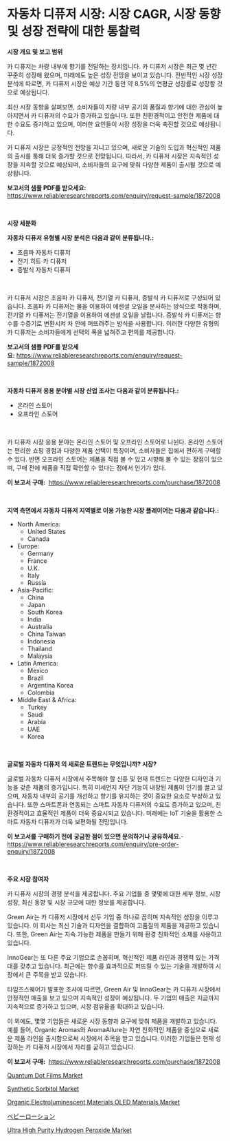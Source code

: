 <p><h1>자동차 디퓨저 시장: 시장 CAGR, 시장 동향 및 성장 전략에 대한 통찰력</h1></p><p><strong>시장 개요 및 보고 범위</strong></p>
<p><p>카 디퓨저는 차량 내부에 향기를 전달하는 장치입니다. 카 디퓨저 시장은 최근 몇 년간 꾸준히 성장해 왔으며, 미래에도 높은 성장 전망을 보이고 있습니다. 전반적인 시장 성장 분석에 따르면, 카 디퓨저 시장은 예상 기간 동안 약 8.5%의 연평균 성장률로 성장할 것으로 예상됩니다. </p><p>최신 시장 동향을 살펴보면, 소비자들이 차량 내부 공기의 품질과 향기에 대한 관심이 높아지면서 카 디퓨저의 수요가 증가하고 있습니다. 또한 친환경적이고 안전한 제품에 대한 수요도 증가하고 있으며, 이러한 요인들이 시장 성장을 더욱 촉진할 것으로 예상됩니다. </p><p>카 디퓨저 시장은 긍정적인 전망을 지니고 있으며, 새로운 기술의 도입과 혁신적인 제품의 출시를 통해 더욱 증가할 것으로 전망됩니다. 따라서, 카 디퓨저 시장은 지속적인 성장을 지속할 것으로 예상되며, 소비자들의 요구에 맞춰 다양한 제품이 출시될 것으로 예상됩니다.</p></p>
<p><strong>보고서의 샘플 PDF를 받으세요:</strong> <a href="https://www.reliableresearchreports.com/enquiry/request-sample/1872008">https://www.reliableresearchreports.com/enquiry/request-sample/1872008</a></p>
<p>&nbsp;</p>
<p><strong>시장 세분화</strong></p>
<p><strong>자동차 디퓨저 유형별 시장 분석은 다음과 같이 분류됩니다.:</strong></p>
<p><ul><li>초음파 자동차 디퓨저</li><li>전기 히트 카 디퓨저</li><li>증발식 자동차 디퓨저</li></ul></p>
<p>&nbsp;</p>
<p><p>카 디퓨저 시장은 초음파 카 디퓨저, 전기열 카 디퓨저, 증발식 카 디퓨저로 구성되어 있습니다. 초음파 카 디퓨저는 물을 이용하여 에센셜 오일을 분사하는 방식으로 작동하며, 전기열 카 디퓨저는 전기열을 이용하여 에센셜 오일을 날립니다. 증발식 카 디퓨저는 향수를 수증기로 변환시켜 차 안에 퍼뜨려주는 방식을 사용합니다. 이러한 다양한 유형의 카 디퓨저는 소비자들에게 선택의 폭을 넓혀주고 편의를 제공합니다.</p></p>
<p><strong>보고서의 샘플 PDF를 받으세요:</strong>&nbsp;<a href="https://www.reliableresearchreports.com/enquiry/request-sample/1872008">https://www.reliableresearchreports.com/enquiry/request-sample/1872008</a></p>
<p>&nbsp;</p>
<p><strong> 자동차 디퓨저 응용 분야별 시장 산업 조사는 다음과 같이 분류됩니다.:</strong></p>
<p><ul><li>온라인 스토어</li><li>오프라인 스토어</li></ul></p>
<p>&nbsp;</p>
<p><p>카 디퓨저 시장 응용 분야는 온라인 스토어 및 오프라인 스토어로 나뉜다. 온라인 스토어는 편리한 쇼핑 경험과 다양한 제품 선택이 특징이며, 소비자들은 집에서 편하게 구매할 수 있다. 반면 오프라인 스토어는 제품을 직접 볼 수 있고 시향해 볼 수 있는 장점이 있으며, 구매 전에 제품을 직접 확인할 수 있다는 점에서 인기가 있다.</p></p>
<p><strong>이 보고서 구매:</strong>&nbsp; <a href="https://www.reliableresearchreports.com/purchase/1872008">https://www.reliableresearchreports.com/purchase/1872008</a></p>
<p>&nbsp;</p>
<p><strong>지역 측면에서 자동차 디퓨저 지역별로 이용 가능한 시장 플레이어는 다음과 같습니다.:</strong></p>
<p><ul>
    <li>
        North America:
        <ul>
            <li>United States</li>
            <li>Canada</li>
        </ul>
    </li>
    <li>
        Europe:
        <ul>
            <li>Germany</li>
            <li>France</li>
            <li>U.K.</li>
            <li>Italy</li>
            <li>Russia</li>
        </ul>
    </li>
    <li>
        Asia-Pacific:
        <ul>
            <li>China</li>
            <li>Japan</li>
            <li>South Korea</li>
            <li>India</li>
            <li>Australia</li>
            <li>China Taiwan</li>
            <li>Indonesia</li>
            <li>Thailand</li>
            <li>Malaysia</li>
        </ul>
    </li>
    <li>
        Latin America:
        <ul>
            <li>Mexico</li>
            <li>Brazil</li>
            <li>Argentina Korea</li>
            <li>Colombia</li>
        </ul>
    </li>
    <li>
        Middle East & Africa:
        <ul>
            <li>Turkey</li>
            <li>Saudi</li>
            <li>Arabia</li>
            <li>UAE</li>
            <li>Korea</li>
        </ul>
    </li>
    </ul></p>
<p>&nbsp;</p>
<p><strong>글로벌 자동차 디퓨저 의 새로운 트렌드는 무엇입니까? 시장?</strong></p>
<p><p>글로벌 자동차 디퓨저 시장에서 주목해야 할 신흥 및 현재 트렌드는 다양한 디자인과 기능을 갖춘 제품의 증가입니다. 특히 미세먼지 차단 기능이 내장된 제품이 인기를 끌고 있으며, 자동차 내부의 공기를 개선하고 향기를 유지하는 것이 중요한 요소로 부상하고 있습니다. 또한 스마트폰과 연동되는 스마트 자동차 디퓨저의 수요도 증가하고 있으며, 친환경적이고 효율적인 제품이 더욱 중요시되고 있습니다. 미래에는 IoT 기술을 활용한 스마트 자동차 디퓨저가 더욱 보편화될 전망입니다.</p></p>
<p><strong>이 보고서를 구매하기 전에 궁금한 점이 있으면 문의하거나 공유하세요.</strong>- <a href="https://www.reliableresearchreports.com/enquiry/pre-order-enquiry/1872008">https://www.reliableresearchreports.com/enquiry/pre-order-enquiry/1872008</a></p>
<p>&nbsp;</p>
<p><strong>주요 시장 참여자</strong></p>
<p><p>카 디퓨저 시장의 경쟁 분석을 제공합니다. 주요 기업들 중 몇몇에 대한 세부 정보, 시장 성장, 최신 동향 및 시장 규모에 대한 정보를 제공합니다.</p><p>Green Air는 카 디퓨저 시장에서 선두 기업 중 하나로 꼽히며 지속적인 성장을 이루고 있습니다. 이 회사는 최신 기술과 디자인을 결합하여 고품질의 제품을 제공하고 있습니다. 또한, Green Air는 지속 가능한 제품을 만들기 위해 환경 친화적인 소재를 사용하고 있습니다.</p><p>InnoGear는 또 다른 주요 기업으로 손꼽히며, 혁신적인 제품 라인과 경쟁력 있는 가격대를 갖추고 있습니다. 최근에는 향수를 효과적으로 퍼뜨릴 수 있는 기술을 개발하여 시장에서 큰 주목을 받고 있습니다.</p><p>타임즈스퀘어가 발표한 조사에 따르면, Green Air 및 InnoGear는 카 디퓨저 시장에서 안정적인 매출을 보고 있으며 지속적인 성장이 예상됩니다. 두 기업의 매출은 지금까지 지속적으로 증가하고 있으며, 시장 점유율을 확대하고 있습니다.</p><p>이 외에도, 몇몇 기업들은 새로운 시장 동향과 요구에 맞춰 제품을 개발하고 있습니다. 예를 들어, Organic Aromas와 AromaAllure는 자연 친화적인 제품을 중심으로 새로운 제품 라인을 출시함으로써 시장에서 주목을 받고 있습니다. 이러한 기업들은 현재 성장하는 카 디퓨저 시장에서 자리를 굳히고 있습니다.</p></p>
<p><strong>이 보고서 구매:</strong>&nbsp;&nbsp;<a href="https://www.reliableresearchreports.com/purchase/1872008">https://www.reliableresearchreports.com/purchase/1872008</a></p>
<p><p><a href="https://issuu.com/reportprime-2/docs/quantum-dot-films-market-size-2030.pptx">Quantum Dot Films Market</a></p><p><a href="https://github.com/Paul14Anderson63/Market-Research-Report-List-3/blob/main/synthetic-sorbitol-market.md">Synthetic Sorbitol Market</a></p><p><a href="https://issuu.com/reportprime-2/docs/organic-electroluminescent-materials-oled-material">Organic Electroluminescent Materials OLED Materials Market</a></p><p><a href="https://github.com/ihabdkwlxs948/Market-Research-Report-List-1/blob/main/77919242515.md">ベビーローション</a></p><p><a href="https://github.com/mabutironaldo/Market-Research-Report-List-3/blob/main/ultra-high-purity-hydrogen-peroxide-market.md">Ultra High Purity Hydrogen Peroxide Market</a></p></p>

